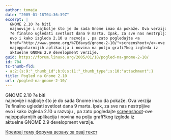 ```yaml
---
author: tomaja
date: "2005-01-18T04:36:39Z"
excerpt: |
  GNOME 2.10 ?e biti
  najnovije i najbolje što je do sada Gnome imao da pokaže. Ova verzija
  ?e finalno ugledati svetlost dana 9 marta. Ipak, za sve nas nestrpljive
  evo i kako izgleda 2.10 u razvoju , pa zato pogledajte <a
  href="http://www.gnome.org/%7Edavyd/gnome-2-10/">screenshoot</a>-ove
  najoppularnijih aplikacija i novina na polju grafi?kog izgleda iz
  aktuelne GNOME 2.9 development verzije.
guid: https://forum.linuxo.org/2005/01/18/pogled-na-gnome-2-10/
id: 704
tc-thumb-fld:
- a:2:{s:9:"_thumb_id";b:0;s:11:"_thumb_type";s:10:"attachment";}
title: Pogled na Gnome 2.10
url: /pogled-na-gnome-2-10/
---
```

GNOME 2.10 ?e biti  
najnovije i najbolje što je do sada Gnome imao da pokaže. Ova verzija  
?e finalno ugledati svetlost dana 9 marta. Ipak, za sve nas nestrpljive  
evo i kako izgleda 2.10 u razvoju , pa zato pogledajte [screenshoot](http://www.gnome.org/%7Edavyd/gnome-2-10/)-ove  
najoppularnijih aplikacija i novina na polju grafi?kog izgleda iz  
aktuelne GNOME 2.9 development verzije.<!--break-->

[Креирај тему форума везану за овај текст](https://linuxo.org/nova-tema-na-forumu/?se_pid=704)